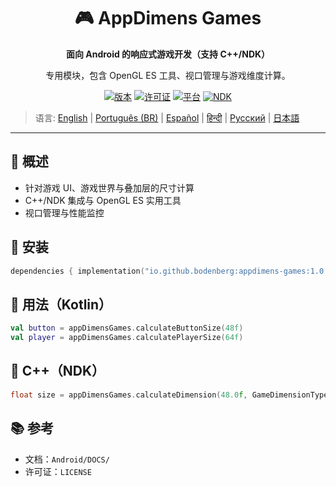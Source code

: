 <div align="center">
    <h1>🎮 AppDimens Games</h1>
    <p><strong>面向 Android 的响应式游戏开发（支持 C++/NDK）</strong></p>
    <p>专用模块，包含 OpenGL ES 工具、视口管理与游戏维度计算。</p>

[![版本](https://img.shields.io/badge/version-1.0.6-blue.svg)](https://github.com/bodenberg/appdimens/releases)
[![许可证](https://img.shields.io/badge/license-Apache%202.0-green.svg)](../../../LICENSE)
[![平台](https://img.shields.io/badge/platform-Android%2023+-orange.svg)](https://developer.android.com/)
[![NDK](https://img.shields.io/badge/NDK-r21+-green.svg)](https://developer.android.com/ndk)
</div>

> 语言: [English](../../../../Android/appdimens_games/README.md) | [Português (BR)](../../pt-BR/Android/appdimens_games/README.md) | [Español](../../es/Android/appdimens_games/README.md) | [हिन्दी](../../hi/Android/appdimens_games/README.md) | [Русский](../../ru/Android/appdimens_games/README.md) | [日本語](../../ja/Android/appdimens_games/README.md)

---

## 🎯 概述
- 针对游戏 UI、游戏世界与叠加层的尺寸计算
- C++/NDK 集成与 OpenGL ES 实用工具
- 视口管理与性能监控

## 🚀 安装
```kotlin
dependencies { implementation("io.github.bodenberg:appdimens-games:1.0.6") }
```

## 🎨 用法（Kotlin）
```kotlin
val button = appDimensGames.calculateButtonSize(48f)
val player = appDimensGames.calculatePlayerSize(64f)
```

## 🧩 C++（NDK）
```cpp
float size = appDimensGames.calculateDimension(48.0f, GameDimensionType::FIXED);
```

## 📚 参考
- 文档：`Android/DOCS/`
- 许可证：`LICENSE`
